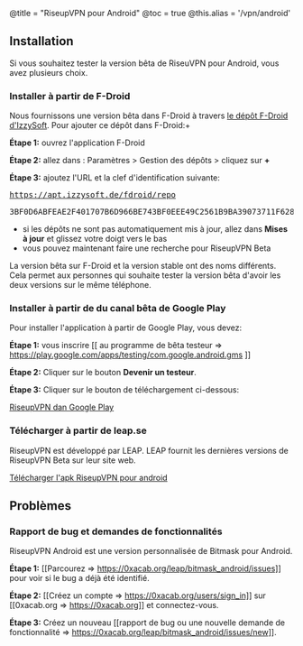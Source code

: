 @title = "RiseupVPN pour Android"
@toc = true
@this.alias = '/vpn/android'

## Installation

Si vous souhaitez tester la version bêta de RiseuVPN pour Android, vous avez plusieurs choix.


### Installer à partir de F-Droid

Nous fournissons une version bêta dans F-Droid à travers <a href="https://apt.izzysoft.de/fdroid/index/info">le dépôt F-Droid d'IzzySoft</a>. Pour ajouter ce dépôt dans F-Droid:+


**Étape 1:** ouvrez l'application F-Droid

**Étape 2:** allez dans : Paramètres > Gestion des dépôts > cliquez sur **+** 

**Étape 3:** ajoutez l'URL et la clef d'identification suivante: <pre>https://apt.izzysoft.de/fdroid/repo</pre>  <pre>3BF0D6ABFEAE2F401707B6D966BE743BF0EEE49C2561B9BA39073711F628937A</pre> 

* si les dépôts ne sont pas automatiquement mis à jour, allez dans **Mises à jour** et glissez votre doigt vers le bas
* vous pouvez maintenant faire une recherche pour RiseupVPN Beta


La version bêta sur F-Droid et la version stable ont des noms différents. Cela permet aux personnes qui souhaite tester la version bêta d'avoir les deux versions sur le même téléphone.


### Installer à partir de du canal bêta de Google Play

Pour installer l'application à partir de Google Play, vous devez:

**Étape 1:** vous inscrire [[ au programme de bêta testeur => https://play.google.com/apps/testing/com.google.android.gms ]]

**Étape 2:** Cliquer sur le bouton **Devenir un testeur**.

**Étape 3:** Cliquer sur le bouton de téléchargement ci-dessous:

<a class="btn btn-default btn-lg" href="https://play.google.com/store/apps/details?id=se.leap.riseupvpn"><i class="fa fa-download"></i> RiseupVPN dan Google Play</a>

### Télécharger à partir de leap.se

RiseupVPN est développé par LEAP. LEAP fournit les dernières versions de RiseupVPN Beta sur leur site web.

<a class="btn btn-default btn-lg" href="https://downloads.leap.se/RiseupVPN/android/RiseupVPN-Android-testing.apk"><i class="fa fa-download"></i> Télécharger l'apk RiseupVPN pour android</a>

## Problèmes

### Rapport de bug et demandes de fonctionnalités 

RiseupVPN Android est une version personnalisée de Bitmask pour Android.

**Étape 1:** [[Parcourez => https://0xacab.org/leap/bitmask_android/issues]] pour voir si le bug a déjà été identifié.

**Étape 2:** [[Créez un compte => https://0xacab.org/users/sign_in]] sur [[0xacab.org => https://0xacab.org]] et connectez-vous.

**Étape 3:** Créez un nouveau [[rapport de bug ou une nouvelle demande de fonctionnalité => https://0xacab.org/leap/bitmask_android/issues/new]].
